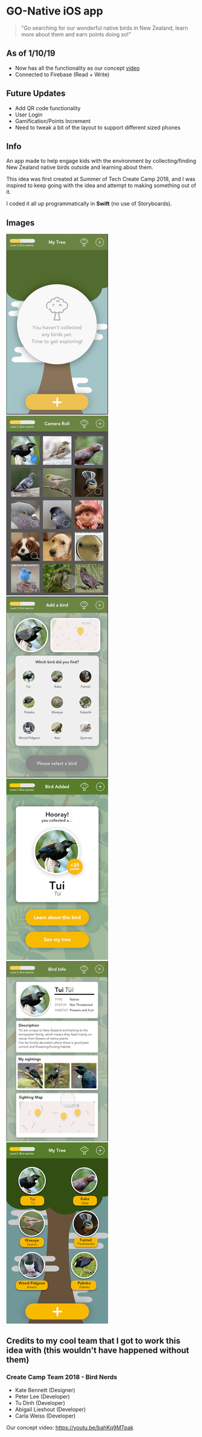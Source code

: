 # GO-Native iOS app
> "Go searching for our wonderful native birds in New Zealand, learn more about them and earn points doing so!"

## As of 1/10/19

- Now has all the functionality as our concept [video](https://youtu.be/bahKq9MTpak)
- Connected to Firebase (Read + Write)

## Future Updates

- Add QR code functionality
- User Login
- Gamification/Points Increment
- Need to tweak a bit of the layout to support different sized phones

## Info

An app made to help engage kids with the environment by collecting/finding New Zealand native birds outside and learning about them.  

This idea was first created at Summer of Tech Create Camp 2018, and I was inspired to keep going with the idea and attempt to making something out of it.

I coded it all up programmatically in **Swift** (no use of Storyboards).

## Images
![Alt text](Screenshots/homeScreen.png)
![Alt text](Screenshots/cameraRoll.png)
![Alt text](Screenshots/imageSelect.png)
![Alt text](Screenshots/birdCollected.png)
![Alt text](Screenshots/birdInfo.png)
![Alt text](Screenshots/finalTree.png)  

## Credits to my cool team that I got to work this idea with (this wouldn't have happened without them)

### Create Camp Team 2018 - Bird Nerds

* Kate Bennett (Designer)
* Peter Lee (Developer)
* Tu Dinh (Developer)
* Abigail Lieshout (Developer)
* Carla Weiss (Developer)

Our concept video: https://youtu.be/bahKq9MTpak

